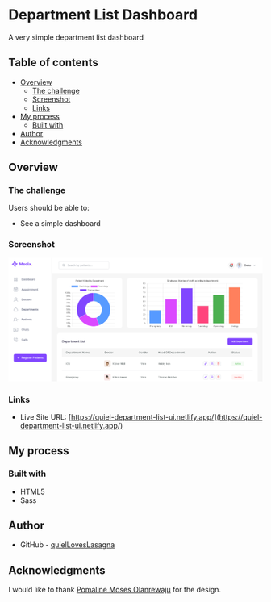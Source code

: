 # Department List Dashboard

A very simple department list dashboard

## Table of contents

- [Overview](#overview)
  - [The challenge](#the-challenge)
  - [Screenshot](#screenshot)
  - [Links](#links)
- [My process](#my-process)
  - [Built with](#built-with)
- [Author](#author)
- [Acknowledgments](#acknowledgments)

## Overview

### The challenge

Users should be able to:

- See a simple dashboard

### Screenshot

![Project Overview](./assets/preview-1.png)

### Links

- Live Site URL: [https://quiel-department-list-ui.netlify.app/](https://quiel-department-list-ui.netlify.app/)

## My process

### Built with

- HTML5
- Sass

## Author

- GitHub - [quielLovesLasagna](https://github.com/quielLovesLasagna)

## Acknowledgments

I would like to thank [Pomaline Moses Olanrewaju](https://www.figma.com/@primeleonard) for the design.

